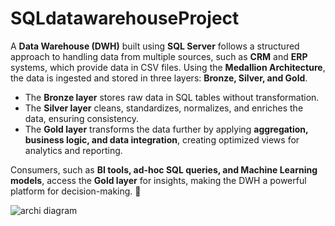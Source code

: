 # SQLdatawarehouseProject
A **Data Warehouse (DWH)** built using **SQL Server** follows a structured approach to handling data from multiple sources, such as **CRM** and **ERP** systems, which provide data in CSV files. Using the **Medallion Architecture**, the data is ingested and stored in three layers: **Bronze, Silver, and Gold**.  

- The **Bronze layer** stores raw data in SQL tables without transformation.  
- The **Silver layer** cleans, standardizes, normalizes, and enriches the data, ensuring consistency.  
- The **Gold layer** transforms the data further by applying **aggregation, business logic, and data integration**, creating optimized views for analytics and reporting.  

Consumers, such as **BI tools, ad-hoc SQL queries, and Machine Learning models**, access the **Gold layer** for insights, making the DWH a powerful platform for decision-making. 🚀

![archi diagram](https://github.com/user-attachments/assets/b748348a-2f22-4ff8-b22a-9d8f8e1e1895)
